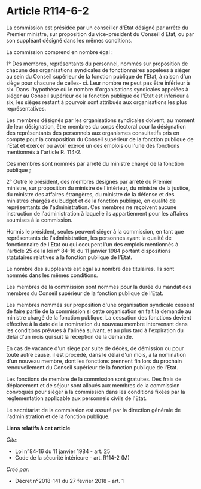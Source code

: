 # Article R114-6-2

La commission est présidée par un conseiller d'Etat désigné par arrêté du Premier ministre, sur proposition du vice-président
du Conseil d'Etat, ou par son suppléant désigné dans les mêmes conditions.

La commission comprend en nombre égal :

1° Des membres, représentants du personnel, nommés sur proposition de chacune des organisations syndicales de fonctionnaires
appelées à siéger au sein du Conseil supérieur de la fonction publique de l'Etat, à raison d'un siège pour chacune de celles-
ci. Leur nombre ne peut pas être inférieur à six. Dans l'hypothèse où le nombre d'organisations syndicales appelées à siéger
au Conseil supérieur de la fonction publique de l'Etat est inférieur à six, les sièges restant à pourvoir sont attribués aux
organisations les plus représentatives.

Les membres désignés par les organisations syndicales doivent, au moment de leur désignation, être membres du corps électoral
pour la désignation des représentants des personnels aux organismes consultatifs pris en compte pour la composition du
Conseil supérieur de la fonction publique de l'Etat et exercer ou avoir exercé un des emplois ou l'une des fonctions
mentionnés à l'article R. 114-2.

Ces membres sont nommés par arrêté du ministre chargé de la fonction publique ;

2° Outre le président, des membres désignés par arrêté du Premier ministre, sur proposition du ministre de l'intérieur, du
ministre de la justice, du ministre des affaires étrangères, du ministre de la défense et des ministres chargés du budget et
de la fonction publique, en qualité de représentants de l'administration. Ces membres ne reçoivent aucune instruction de
l'administration à laquelle ils appartiennent pour les affaires soumises à la commission.

Hormis le président, seules peuvent siéger à la commission, en tant que représentants de l'administration, les personnes
ayant la qualité de fonctionnaire de l'Etat ou qui occupent l'un des emplois mentionnés à l'article 25 de la loi n° 84-16 du
11 janvier 1984 portant dispositions statutaires relatives à la fonction publique de l'Etat.

Le nombre des suppléants est égal au nombre des titulaires. Ils sont nommés dans les mêmes conditions.

Les membres de la commission sont nommés pour la durée du mandat des membres du Conseil supérieur de la fonction publique de
l'Etat.

Les membres nommés sur proposition d'une organisation syndicale cessent de faire partie de la commission si cette
organisation en fait la demande au ministre chargé de la fonction publique. La cessation des fonctions devient effective à la
date de la nomination du nouveau membre intervenant dans les conditions prévues à l'alinéa suivant, et au plus tard à
l'expiration du délai d'un mois qui suit la réception de la demande.

En cas de vacance d'un siège par suite de décès, de démission ou pour toute autre cause, il est procédé, dans le délai d'un
mois, à la nomination d'un nouveau membre, dont les fonctions prennent fin lors du prochain renouvellement du Conseil
supérieur de la fonction publique de l'Etat.

Les fonctions de membre de la commission sont gratuites. Des frais de déplacement et de séjour sont alloués aux membres de la
commission convoqués pour siéger à la commission dans les conditions fixées par la réglementation applicable aux personnels
civils de l'Etat.

Le secrétariat de la commission est assuré par la direction générale de l'administration et de la fonction publique.

**Liens relatifs à cet article**

_Cite_:

  - Loi n°84-16 du 11 janvier 1984 - art. 25
  - Code de la sécurité intérieure - art. R114-2 (M)

_Créé par_:

  - Décret n°2018-141 du 27 février 2018 - art. 1

